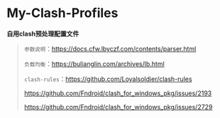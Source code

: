 # My-Clash-Profiles
**自用clash预处理配置文件**

> `参数说明`：https://docs.cfw.lbyczf.com/contents/parser.html
>
> `负载均衡`：https://bulianglin.com/archives/lb.html
>
> `clash-rules`：https://github.com/Loyalsoldier/clash-rules
>
> https://github.com/Fndroid/clash_for_windows_pkg/issues/2193
>
> https://github.com/Fndroid/clash_for_windows_pkg/issues/2729
